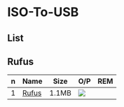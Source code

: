 # ISO-To-USB

## List
## Rufus
|n|Name                      |Size |O/P                                                                            |REM|
|-|--------------------------|-----|-------------------------------------------------------------------------------|---|
|1|[Rufus](https://rufus.ie/)|1.1MB|[<img src="https://i.imgur.com/A4BwLOz.png">](https://i.imgur.com/A4BwLOz.png) |   |

